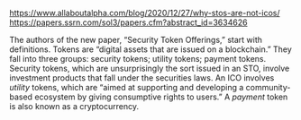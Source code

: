 https://www.allaboutalpha.com/blog/2020/12/27/why-stos-are-not-icos/
https://papers.ssrn.com/sol3/papers.cfm?abstract_id=3634626

The authors of the new paper, “Security Token Offerings,” start with definitions. Tokens are “digital assets that are issued on a blockchain.” They fall into three groups: security tokens; utility tokens; payment tokens. Security tokens, which are unsurprisingly the sort issued in an STO, involve investment products that fall under the securities laws. An ICO involves _utility_ tokens, which are “aimed at supporting and developing a community-based ecosystem by giving consumptive rights to users.” A _payment_ token is also known as a cryptocurrency.